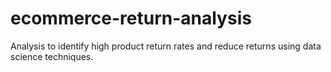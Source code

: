 # ecommerce-return-analysis
Analysis to identify high product return rates and reduce returns using data science techniques.
